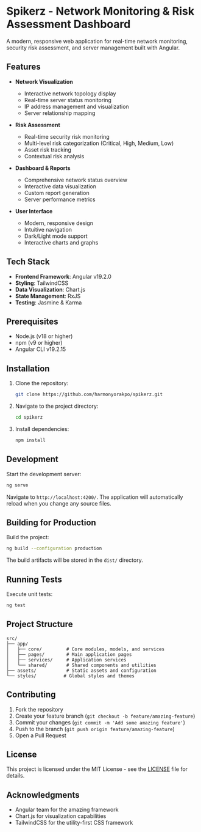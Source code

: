 # Spikerz - Network Monitoring & Risk Assessment Dashboard

A modern, responsive web application for real-time network monitoring, security risk assessment, and server management built with Angular.

## Features

- **Network Visualization**
  - Interactive network topology display
  - Real-time server status monitoring
  - IP address management and visualization
  - Server relationship mapping

- **Risk Assessment**
  - Real-time security risk monitoring
  - Multi-level risk categorization (Critical, High, Medium, Low)
  - Asset risk tracking
  - Contextual risk analysis

- **Dashboard & Reports**
  - Comprehensive network status overview
  - Interactive data visualization
  - Custom report generation
  - Server performance metrics

- **User Interface**
  - Modern, responsive design
  - Intuitive navigation
  - Dark/Light mode support
  - Interactive charts and graphs

## Tech Stack

- **Frontend Framework**: Angular v19.2.0
- **Styling**: TailwindCSS
- **Data Visualization**: Chart.js
- **State Management**: RxJS
- **Testing**: Jasmine & Karma

## Prerequisites

- Node.js (v18 or higher)
- npm (v9 or higher)
- Angular CLI v19.2.15

## Installation

1. Clone the repository:

   ```bash
   git clone https://github.com/harmonyorakpo/spikerz.git
   ```

2. Navigate to the project directory:

   ```bash
   cd spikerz
   ```

3. Install dependencies:
   ```bash
   npm install
   ```

## Development

Start the development server:

```bash
ng serve
```

Navigate to `http://localhost:4200/`. The application will automatically reload when you change any source files.

## Building for Production

Build the project:

```bash
ng build --configuration production
```

The build artifacts will be stored in the `dist/` directory.

## Running Tests

Execute unit tests:

```bash
ng test
```

## Project Structure

```
src/
├── app/
│   ├── core/         # Core modules, models, and services
│   ├── pages/        # Main application pages
│   ├── services/     # Application services
│   └── shared/       # Shared components and utilities
├── assets/           # Static assets and configuration
└── styles/          # Global styles and themes
```

## Contributing

1. Fork the repository
2. Create your feature branch (`git checkout -b feature/amazing-feature`)
3. Commit your changes (`git commit -m 'Add some amazing feature'`)
4. Push to the branch (`git push origin feature/amazing-feature`)
5. Open a Pull Request

## License

This project is licensed under the MIT License - see the [LICENSE](LICENSE) file for details.

## Acknowledgments

- Angular team for the amazing framework
- Chart.js for visualization capabilities
- TailwindCSS for the utility-first CSS framework
